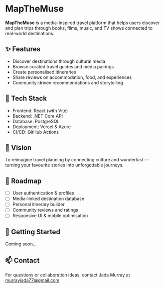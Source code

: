 # MapTheMuse

**MapTheMuse** is a media-inspired travel platform that helps users discover and plan trips through books, films, music, and TV shows connected to real-world destinations.

## ✨ Features
- Discover destinations through cultural media
- Browse curated travel guides and media pairings
- Create personalised itineraries
- Share reviews on accommodation, food, and experiences
- Community-driven recommendations and storytelling

## 🔧 Tech Stack
- Frontend: React (with Vite)
- Backend: .NET Core API
- Database: PostgreSQL
- Deployment: Vercel & Azure
- CI/CD: GitHub Actions

## 🎯 Vision
To reimagine travel planning by connecting culture and wanderlust — turning your favourite stories into unforgettable journeys.

## 📌 Roadmap
- [ ] User authentication & profiles
- [ ] Media-linked destination database
- [ ] Personal itinerary builder
- [ ] Community reviews and ratings
- [ ] Responsive UI & mobile optimisation

## 🚀 Getting Started
Coming soon...

## 📫 Contact
For questions or collaboration ideas, contact Jada Murray at murrayjada77@gmail.com
